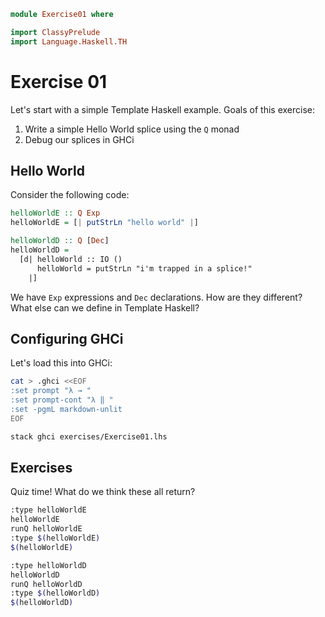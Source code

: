 ```haskell
module Exercise01 where

import ClassyPrelude
import Language.Haskell.TH
```

# Exercise 01

Let's start with a simple Template Haskell example. Goals of this exercise:

1. Write a simple Hello World splice using the `Q` monad
2. Debug our splices in GHCi

## Hello World

Consider the following code:

```haskell
helloWorldE :: Q Exp
helloWorldE = [| putStrLn "hello world" |]

helloWorldD :: Q [Dec]
helloWorldD =
  [d| helloWorld :: IO ()
      helloWorld = putStrLn "i'm trapped in a splice!"
    |]
```

We have `Exp` expressions and `Dec` declarations. How are they different? What else can we define in Template Haskell?

## Configuring GHCi

Let's load this into GHCi:

```bash
cat > .ghci <<EOF
:set prompt "λ → "
:set prompt-cont "λ ‖ "
:set -pgmL markdown-unlit
EOF

stack ghci exercises/Exercise01.lhs
```

## Exercises

Quiz time! What do we think these all return?

```bash
:type helloWorldE
helloWorldE
runQ helloWorldE
:type $(helloWorldE)
$(helloWorldE)

:type helloWorldD
helloWorldD
runQ helloWorldD
:type $(helloWorldD)
$(helloWorldD)
```
